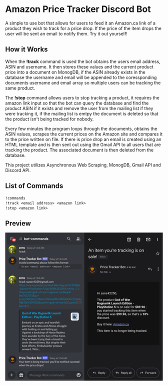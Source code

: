 # Amazon Price Tracker Discord Bot 

A simple to use bot that allows for users to feed it an Amazon.ca link of a product they wish to track for a price drop. If the price of the item drops the user will be sent an email to notify them. Try it out yourself! 

## How it Works

When the **!track** command is used the bot obtains the users email address, ASIN and username. It then stores these values and the current product price into a document on MonogDB, if the ASIN already exists in the database the username and email will be appended to the coressponding documents username and email array so multiple users can be tracking the same product. 

The **!stop** command allows users to stop tracking a product, it requires the amazon link input so that the bot can query the database and find the product ASIN if it exists and remove the user from the mailing list if they were tracking it, if the mailing list is emtpy the document is deleted so that the product isn't being tracked for nobody. 

Every few minutes the program loops through the documents, obtains the ASIN values, scrapes the current prices on the Amazon site and compares it to the price written on file. If there is price drop an email is created using an HTML template and is then sent out using the Gmail API to all users that are tracking the product. The associated document is then deleted from the database.

This project utilizes Asynchronous Web Scraping, MonogDB, Gmail API and Discord API. 

## List of Commands
<pre><code>!commands 
!track <<e>email address> <<e>amazon link>
!stop <<e>amazon link>
</code></pre>

## Preview
<p align="center">
  <img src="demo.png" />
</p>



